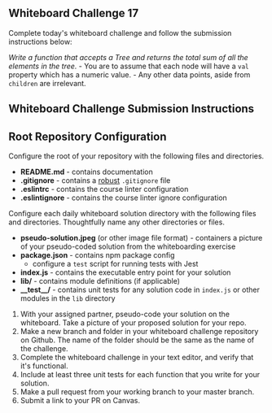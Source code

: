## Whiteboard Challenge 17

Complete today's whiteboard challenge and follow the submission instructions below:

*Write a function that accepts a Tree and returns the total sum of all the elements in the tree.*
    - You are to assume that each node will have a `val` property which has a numeric value.
    - Any other data points, aside from `children` are irrelevant.


## Whiteboard Challenge Submission Instructions

## Root Repository Configuration
Configure the root of your repository with the following files and directories.
* **README.md** - contains documentation
* **.gitignore** - contains a [robust](http://gitignore.io) `.gitignore` file
* **.eslintrc** - contains the course linter configuration
* **.eslintignore** - contains the course linter ignore configuration

Configure each daily whiteboard solution directory with the following files and directories. Thoughtfully name any other directories or files.
* **pseudo-solution.jpeg** (or other image file format) - containers a picture of your pseudo-coded solution from the whiteboarding exercise
* **package.json** - contains npm package config
  * configure a `test` script for running tests with Jest
* **index.js** - contains the executable entry point for your solution
* **lib/** - contains module definitions (if applicable)
* **\_\_test\_\_/** - contains unit tests for any solution code in `index.js` or other modules in the `lib` directory

1. With your assigned partner, pseudo-code your solution on the whiteboard. Take a picture of your proposed solution for your repo.
1. Make a new branch and folder in your whiteboard challenge repository on Github. The name of the folder should be the same as the name of the challenge.
1. Complete the whiteboard challenge in your text editor, and verify that it's functional.
1. Include at least three unit tests for each function that you write for your solution.
1. Make a pull request from your working branch to your master branch.
1. Submit a link to your PR on Canvas.